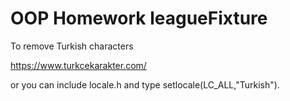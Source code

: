 # OOP Homework leagueFixture

To remove Turkish characters

https://www.turkcekarakter.com/

or you can include locale.h and type setlocale(LC_ALL,"Turkish").
